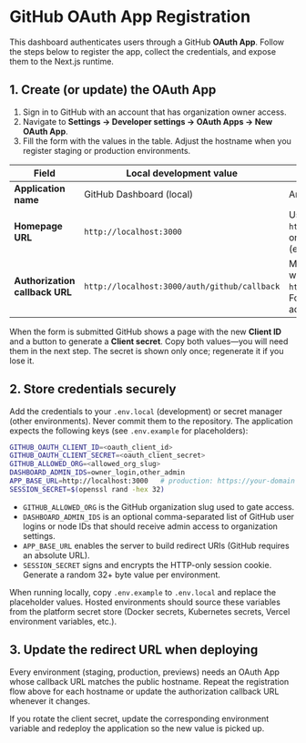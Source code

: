 # GitHub OAuth App Registration

This dashboard authenticates users through a GitHub **OAuth App**. Follow the
steps below to register the app, collect the credentials, and expose them to the
Next.js runtime.

## 1. Create (or update) the OAuth App

1. Sign in to GitHub with an account that has organization owner access.
2. Navigate to **Settings → Developer settings → OAuth Apps → New OAuth App**.
3. Fill the form with the values in the table. Adjust the hostname when you
   register staging or production environments.

<!-- markdownlint-disable MD013 -->
| Field                       | Local development value                  | Notes |
| --------------------------- | ---------------------------------------- | ----- |
| **Application name**        | GitHub Dashboard (local)                 | Any label that helps you identify the environment. |
| **Homepage URL**            | `http://localhost:3000`                  | Use your deployed origin (for example `https://dashboard.example.com`). In NAT/tunnel or IP-only setups, supply the externally reachable address (e.g. `https://203.0.113.10`) that GitHub can open. |
| **Authorization callback URL** | `http://localhost:3000/auth/github/callback` | Must match exactly. Duplicate the app per environment with its own callback (e.g. `https://dashboard.example.com/auth/github/callback`). For NAT/tunnel/IP-only setups, point this to the public address that forwards back to your local server. |
<!-- markdownlint-enable MD013 -->

When the form is submitted GitHub shows a page with the new **Client ID** and a
button to generate a **Client secret**. Copy both values—you will need them in
the next step. The secret is shown only once; regenerate it if you lose it.

## 2. Store credentials securely

Add the credentials to your `.env.local` (development) or secret manager (other
environments). Never commit them to the repository. The application expects the
following keys (see `.env.example` for placeholders):

```bash
GITHUB_OAUTH_CLIENT_ID=<oauth_client_id>
GITHUB_OAUTH_CLIENT_SECRET=<oauth_client_secret>
GITHUB_ALLOWED_ORG=<allowed_org_slug>
DASHBOARD_ADMIN_IDS=owner_login,other_admin
APP_BASE_URL=http://localhost:3000   # production: https://your-domain
SESSION_SECRET=$(openssl rand -hex 32)
```

- `GITHUB_ALLOWED_ORG` is the GitHub organization slug used to gate access.
- `DASHBOARD_ADMIN_IDS` is an optional comma-separated list of GitHub user
  logins or node IDs that should receive admin access to organization settings.
- `APP_BASE_URL` enables the server to build redirect URIs (GitHub requires an
  absolute URL).
- `SESSION_SECRET` signs and encrypts the HTTP-only session cookie. Generate a
  random 32+ byte value per environment.

When running locally, copy `.env.example` to `.env.local` and replace the
placeholder values. Hosted environments should source these variables from the
platform secret store (Docker secrets, Kubernetes secrets, Vercel environment
variables, etc.).

## 3. Update the redirect URL when deploying

Every environment (staging, production, previews) needs an OAuth App whose
callback URL matches the public hostname. Repeat the registration flow above for
each hostname or update the authorization callback URL whenever it changes.

If you rotate the client secret, update the corresponding environment variable
and redeploy the application so the new value is picked up.
